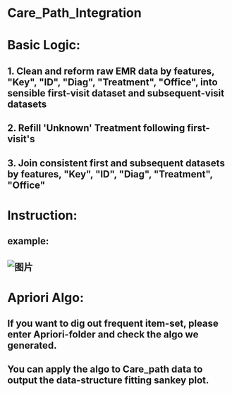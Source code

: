 # Care_Path_Integration

# Basic Logic:
## 1. Clean and reform raw EMR data by features, "Key", "ID", "Diag", "Treatment", "Office", into sensible first-visit dataset and subsequent-visit datasets 
## 2. Refill 'Unknown' Treatment following first-visit's
## 3. Join consistent first and subsequent datasets by features, "Key", "ID", "Diag", "Treatment", "Office"

# Instruction:
## example:
## ![图片](https://user-images.githubusercontent.com/68275662/111121964-501cd980-85a8-11eb-81e9-376b8fff3a96.png)



# Apriori Algo:
## If you want to dig out frequent item-set, please enter Apriori-folder and check the algo we generated.
## You can apply the algo to Care_path data to output the data-structure fitting sankey plot.
